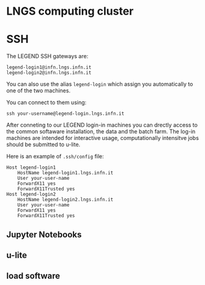 # LNGS computing cluster

# SSH
The LEGEND SSH gateways are:

```
legend-login1@infn.lngs.infn.it
legend-login2@infn.lngs.infn.it
```

You can also use the alias `legend-login` which assign you automatically to one of the two machines.


You can connect to them using: 
```console
ssh your-username@legend-login.lngs.infn.it
```

After conneting to our LEGEND login-in machines you can drectly access to the common softaware installation, the data and the batch farm. The log-in machines are intended for interactive usage, computationally intensitve jobs should be submitted to u-lite.

Here is an example of `.ssh/config` file:
```console
Host legend-login1
    HostName legend-login1.lngs.infn.it
    User your-user-name
    ForwardX11 yes
    ForwardX11Trusted yes
Host legend-login2
    HostName legend-login2.lngs.infn.it
    User your-user-name
    ForwardX11 yes
    ForwardX11Trusted yes
```

## Jupyter Notebooks

## u-lite

## load software
